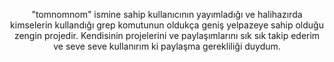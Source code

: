 <p align="center">
  "tomnomnom" ismine sahip kullanıcının yayımladığı ve halihazırda kimselerin kullandığı grep komutunun oldukça geniş yelpazeye sahip olduğu zengin projedir. 
    Kendisinin projelerini ve paylaşımlarını sık sık takip ederim ve seve seve kullanırım ki paylaşma gerekliliği duydum.
</p>
